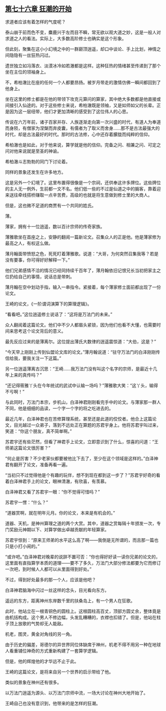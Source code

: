 ## [第七十六章 狂潮的开始](https://www.xxbiquge.com/11_11207/8857488.html)


  求道者应该有着怎样的气度呢？

  泰山崩于前而色不变，麋鹿兴于左而目不瞬，常无欲以观大道之妙，这是一般人对求道之人的看法。实际上，大多数高阶修士也确实是这个形象。

  但此刻，聚集在这小小幻境之中的一群巅顶逍遥，却口中谈论、手上比划，神情之间隐隐有一丝狂热闪过。

  遗世独立如冯落衣、淡漠冰冷如若澈都是这样。这种狂热的情绪甚至传递到了那个坐在主位的领袖身上。

  不，希柏澈比在座的任何一个人都要昂扬。被岁月带走的激情仿佛一瞬间都回到了他身上。

  坐在这里的修士都是在他的带领下攻克元算问的算家，其中绝大多数都是他直接或间接引入仙途的。对于这些修士来说，希柏澈既是领袖，又是如师如父的长辈。正是因为这一层纽带，他们才更加清晰的感受到了这位伟人的心思。

  传说在六万年前，诸子百家并存、人族逐渐走向第一次兴盛的时代，有道人为奉道而身陨，有僧家为涅槃而弃皮囊，有儒者为了取义而舍身……那不是古法最强大的时代，却是古法最好的时代。那时的古法修，心中还存着朦胧而纯粹的信仰。

  希柏澈也是如此，对于他来说，算学就是他的信仰。完备之问、相兼之问、可定之问对他来说就是至圣的神谕。

  希柏澈斗志勃勃的同门下讨论着。

  同样的景象还发生在许多地方。

  这是另外一个幻境了。这里布置得很像是一个宗祠，还供奉这许多牌位。这些牌位的主人无一例外，生前都一文不名。他们低一些的不过是仙道之中的掮客，靠着迎来送往牵线搭桥赚取一点辛苦费，高级的也就是将生意做到修士里的大商人。

  但是，这也微不足道的商贾有一个共同的姓氏。

  薄。

  薄家，拥有十一位逍遥，数以百计宗师的传奇家族。

  薄雅歌坐在首座之上，安静的翻阅一篇新论文。召集众人的正是他。他是薄家修为最高之人，有权这么做。

  薄月翰面带愤怒之色，死死盯着薄雅歌。说道：“大哥，为何突然召集我等？若是没有要事，你可得好好解释一下。”

  他们兄弟感情不洽的情况已经同持续千百年了，薄月翰依旧记恨兄长当初把家主之位扔给自己的事情，说话总是带刺。

  薄月翰在空中划动手指，输入一串指令。紧接着，每个薄家修士面前都出现了一份论文。

  王崎的论文，《一阶谓词演算下的算理逻辑》。

  “看看吧。”这位逍遥修士说话了：“这将是万法门的未来。”

  众人翻阅着这篇论文。他们中不少人都眉头紧锁，因为他们也看不大懂，也需要时间来思考这个论文背后的意义。

  最先反应过来的是薄离尔。这位提出薄氏大数律的逍遥震惊道：“大伯，这是？”

  “今天早上刚刚上传到仙盟论文库的论文。”薄月翰说道：“驻守万法门的白泽刚刚传信给我，要我关注一下这篇。”

  另一位逍遥薄离古沉思：“王崎……我万法门没有叫这个名字的宗师，是最近十几年上来的真传吗？”

  “还记得筱雅丫头在今年统试的武试中认输一场吗？”薄雅歌大笑：“这丫头，输得不亏啊！”

  与此同时，万法门本宗，步机山，白泽神君刚刚看完手中的论文。与薄家那一群人不同，他是细细的品读，一个字一个字的将之吃进去的。

  最近几年，白泽神君也在苦修算理系统，甚至还是此道的佼佼者。他合上这篇论文，目光越过一众弟子，落到不远处正在算题的苏君宇身上。他将苏君宇叫过来，笑道：“你这个朋友，真不简单啊。”

  苏君宇还有些茫然，但看了神君手上论文，立即意识到了什么，惊喜的问道：“王师弟这篇论文很厉害？”

  “何止是厉害？不少老家伙都要被他比下去了，至少在这个领域是这样的。”白泽神君有翻开了论文，准备再看一遍。

  “当初只不过觉得他是个有趣的玩伴，想不到现在都到这一步了？”苏君宇好奇的看着白泽神君手上的论文，眼神清澈，有欣喜，有羡慕。

  白泽神君又看了苏君宇一眼：“你不觉得可惜吗？”

  苏君宇一愣：“什么？”

  “道器赏啊，就在明年元月。你的论文，本来是有机会的。”

  道器、天机，是神州算理之道的两个大赏。其中，道器之赏每隔十年颁发一次，专门奖励元神期以下、对算学做出卓越贡献的年轻算家。

  苏君宇惊到：“原来王师弟的水平这么高了啊——我倒是无所谓的，而且那一篇也只是小打小闹的。”

  “或许吧。”白泽神君对晚辈的说辞不置可否：“你也得好好读一读你兄弟的论文的，这里面有直指算学本质的道理——要不了多久，万法门大部分修法都要为它而修订一次吧，到时候人人都可以从里面得到好处。”

  不过，得到好处最多的那一个人，应该是他吧？

  白泽神君脑海中闪过一丝这样的念头，目光看向东方。

  遥远的东方，距离神州东岸数千里的扶桑岛上，有一个男人在狂歌。

  此时，他站立在一根青铜色的圆柱上。这根圆柱高百丈，顶部方圆丈余，整体竟是由机括构成。这个男人不修边幅，头发乱糟糟的，衣襟也扣错了。但是，他站在柱子顶上放歌的气势却无人能敌。

  机老，图灵，黄金对角线的另一角。

  由于历史的偏差，哥德尔的异世界同位体缺席于神州，机老不得不用另一种在地球人看重铺位神奇的方式重新构建了一套算学逻辑。

  但是，他的辉煌他的才华远不止于此。

  王崎的这篇论文，是将来自另一个世界的启示带给了他。

  类似的景象在神州还有很多。

  以万法门逍遥为源头、以万法门宗师中流，一场大讨论在神州大地开始了。

  王崎自己也没有意识到，他带来的是怎样的狂潮。
